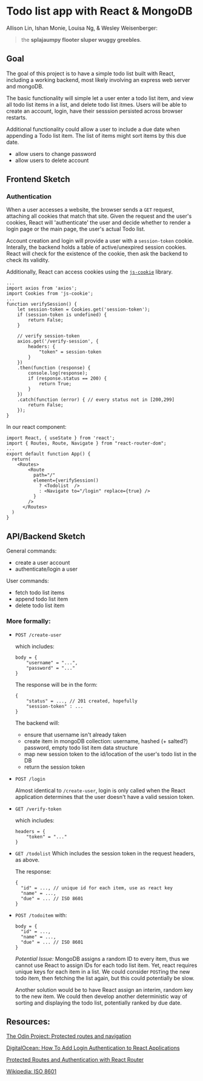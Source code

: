 # Todo list app with React & MongoDB

Allison Lin, Ishan Monie, Louisa Ng, & Wesley Weisenberger:

> the **splajaumpy flooter sluper wuggy greebles**.

## Goal

The goal of this project is to have a simple todo list built with React, including a working backend, most likely involving an express web server and mongoDB.

The basic functionality will simple let a user enter a todo list item, and view all todo list items in a list, and delete todo list itmes. Users will be able to create an account, login, have their sesssion persisted across browser restarts.

Additional functionality could allow a user to include a due date when appending a Todo list item. The list of items might sort items by this due date.

- allow users to change password
- allow users to delete account

## Frontend Sketch

### Authentication

When a user accesses a website, the browser sends a `GET` request, attaching all cookies that match that site. Given the request and the user's cookies, React will 'authenticate' the user and decide whether to render a login page or the main page, the user's actual Todo list.

Account creation and login will provide a user with a `session-token` cookie. Interally, the backend holds a table of active/unexpired session cookies. React will check for the existence of the cookie, then ask the backend to check its validity.

Additionally, React can access cookies using the [`js-cookie`](https://www.npmjs.com/package/js-cookie) library.

```
...
import axios from 'axios';
import Cookies from 'js-cookie';
...
function verifySession() {
    let session-token = Cookies.get('session-token');
    if (session-token is undefined) {
        return False;
    }

    // verify session-token
    axios.get('/verify-session', {
        headers: {
            "token" = session-token
        }
    })
    .then(function (response) {
        console.log(response);
        if (response.status == 200) {
            return True;
        }
    })
    .catch(function (error) { // every status not in [200,299]
        return False;
    });
}
```

In our react component:

```
import React, { useState } from 'react';
import { Routes, Route, Navigate } from "react-router-dom";
...
export default function App() {
  return(
    <Routes>
        <Route
          path="/"
          element={verifySession()
            ? <Todolist  />
            : <Navigate to="/login" replace={true} />
          }
        />
      </Routes>
  )
}
```

## API/Backend Sketch

General commands:

- create a user account
- authenticate/login a user

User commands:

- fetch todo list items
- append todo list item
- delete todo list item

### More formally:

- `POST /create-user`

  which includes:

  ```
  body = {
      "username" = "...",
      "password" = "..."
  }
  ```

  The response will be in the form:

  ```
  {
      "status" = ..., // 201 created, hopefully
      "session-token" : ...
  }
  ```

  The backend will:

  - ensure that username isn't already taken
  - create item in mongoDB collection: username, hashed (+ salted?) password, empty todo list item data structure
  - map new session token to the id/location of the user's todo list in the DB
  - return the session token

- `POST /login`

  Almost identical to `/create-user`, login is only called when the React application determines that the user doesn't have a valid session token.

- `GET /verify-token`

  which includes:

  ```
  headers = {
      "token" = "..."
  }
  ```

- `GET /todolist`
  Which includes the session token in the request headers, as above.

  The response:

  ```
  {
    "id" = ..., // unique id for each item, use as react key
    "name" = ...,
    "due" = ... // ISO 8601
  }
  ```

- `POST /todoitem`
  with:

  ```
  body = {
    "id" = ...,
    "name" = ...,
    "due" = ... // ISO 8601
  }
  ```

  _Potential Issue:_ MongoDB assigns a random ID to every item, thus we cannot use React to assign IDs for each todo list item. Yet, react requires unique keys for each item in a list. We could consider `POST`ing the new todo item, then fetching the list again, but this could potentially be slow.

  Another solution would be to have React assign an interim, random key to the new item. We could then develop another deterministic way of sorting and displaying the todo list, potentially ranked by due date.

## Resources:

[The Odin Project: Protected routes and navigation](https://www.theodinproject.com/lessons/node-path-react-new-react-router#protected-routes-and-navigation)

[DigitalOcean: How To Add Login Authentication to React Applications](https://www.digitalocean.com/community/tutorials/how-to-add-login-authentication-to-react-applications#step-2-creating-a-token-api)

[Protected Routes and Authentication with React Router](https://ui.dev/react-router-protected-routes-authentication)

[Wikipedia: ISO 8601](https://en.wikipedia.org/wiki/ISO_8601)
